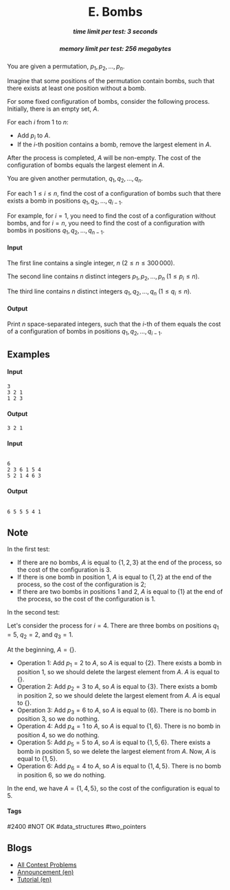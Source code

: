 <h1 style='text-align: center;'> E. Bombs</h1>

<h5 style='text-align: center;'>time limit per test: 3 seconds</h5>
<h5 style='text-align: center;'>memory limit per test: 256 megabytes</h5>

You are given a permutation, $p_1, p_2, \ldots, p_n$.

Imagine that some positions of the permutation contain bombs, such that there exists at least one position without a bomb.

For some fixed configuration of bombs, consider the following process. Initially, there is an empty set, $A$.

For each $i$ from $1$ to $n$:

* Add $p_i$ to $A$.
* If the $i$-th position contains a bomb, remove the largest element in $A$.

After the process is completed, $A$ will be non-empty. The cost of the configuration of bombs equals the largest element in $A$.

You are given another permutation, $q_1, q_2, \ldots, q_n$.

For each $1 \leq i \leq n$, find the cost of a configuration of bombs such that there exists a bomb in positions $q_1, q_2, \ldots, q_{i-1}$. 

For example, for $i=1$, you need to find the cost of a configuration without bombs, and for $i=n$, you need to find the cost of a configuration with bombs in positions $q_1, q_2, \ldots, q_{n-1}$.

#### Input

The first line contains a single integer, $n$ ($2 \leq n \leq 300\,000$).

The second line contains $n$ distinct integers $p_1, p_2, \ldots, p_n$ ($1 \leq p_i \leq n)$.

The third line contains $n$ distinct integers $q_1, q_2, \ldots, q_n$ ($1 \leq q_i \leq n)$.

#### Output

Print $n$ space-separated integers, such that the $i$-th of them equals the cost of a configuration of bombs in positions $q_1, q_2, \ldots, q_{i-1}$.

## Examples

#### Input


```text
3
3 2 1
1 2 3
```
#### Output


```text
3 2 1 
```
#### Input

```text

6
2 3 6 1 5 4
5 2 1 4 6 3

```
#### Output


```text

6 5 5 5 4 1 
```
## Note

In the first test:

* If there are no bombs, $A$ is equal to $\{1, 2, 3\}$ at the end of the process, so the cost of the configuration is $3$.
* If there is one bomb in position $1$, $A$ is equal to $\{1, 2\}$ at the end of the process, so the cost of the configuration is $2$;
* If there are two bombs in positions $1$ and $2$, $A$ is equal to $\{1\}$ at the end of the process, so the cost of the configuration is $1$.

In the second test:

Let's consider the process for $i = 4$. There are three bombs on positions $q_1 = 5$, $q_2 = 2$, and $q_3 = 1$.

At the beginning, $A = \{\}$.

* Operation $1$: Add $p_1 = 2$ to $A$, so $A$ is equal to $\{2\}$. There exists a bomb in position $1$, so we should delete the largest element from $A$. $A$ is equal to $\{\}$.
* Operation $2$: Add $p_2 = 3$ to $A$, so $A$ is equal to $\{3\}$. There exists a bomb in position $2$, so we should delete the largest element from $A$. $A$ is equal to $\{\}$.
* Operation $3$: Add $p_3 = 6$ to $A$, so $A$ is equal to $\{6\}$. There is no bomb in position $3$, so we do nothing.
* Operation $4$: Add $p_4 = 1$ to $A$, so $A$ is equal to $\{1, 6\}$. There is no bomb in position $4$, so we do nothing.
* Operation $5$: Add $p_5 = 5$ to $A$, so $A$ is equal to $\{1, 5, 6\}$. There exists a bomb in position $5$, so we delete the largest element from $A$. Now, $A$ is equal to $\{1, 5\}$.
* Operation $6$: Add $p_6 = 4$ to $A$, so $A$ is equal to $\{1, 4, 5\}$. There is no bomb in position $6$, so we do nothing.

In the end, we have $A = \{1, 4, 5\}$, so the cost of the configuration is equal to $5$.



#### Tags 

#2400 #NOT OK #data_structures #two_pointers 

## Blogs
- [All Contest Problems](../Codeforces_Global_Round_7.md)
- [Announcement (en)](../blogs/Announcement_(en).md)
- [Tutorial (en)](../blogs/Tutorial_(en).md)
